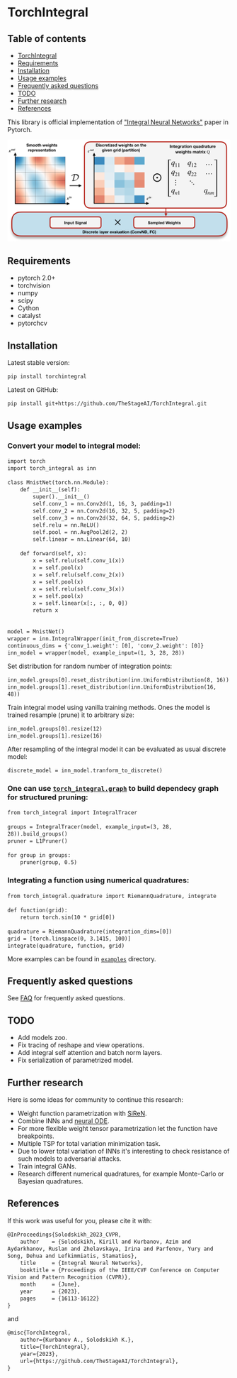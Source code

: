 # TorchIntegral

## Table of contents
- [TorchIntegral](#torchintegral)
- [Requirements](#requirements)
- [Installation](#installation)
- [Usage examples](#usage-examples)
- [Frequently asked questions](#frequently-asked-questions)
- [TODO](#todo)
- [Further research](#further-research)
- [References](#references)

This library is official implementation of ["Integral Neural Networks"][paper_link] paper in Pytorch.

![Tux, the Linux mascot](Pipeline.png)

## Requirements
- pytorch 2.0+
- torchvision
- numpy
- scipy
- Cython
- catalyst
- pytorchcv

## Installation

Latest stable version:
```
pip install torchintegral
```
Latest on GitHub:
```
pip install git+https://github.com/TheStageAI/TorchIntegral.git
```

## Usage examples
### Convert your model to integral model:
```
import torch
import torch_integral as inn

class MnistNet(torch.nn.Module):
    def __init__(self):
        super().__init__()
        self.conv_1 = nn.Conv2d(1, 16, 3, padding=1)
        self.conv_2 = nn.Conv2d(16, 32, 5, padding=2)
        self.conv_3 = nn.Conv2d(32, 64, 5, padding=2)
        self.relu = nn.ReLU()
        self.pool = nn.AvgPool2d(2, 2)
        self.linear = nn.Linear(64, 10)

    def forward(self, x):
        x = self.relu(self.conv_1(x))
        x = self.pool(x)
        x = self.relu(self.conv_2(x))
        x = self.pool(x)
        x = self.relu(self.conv_3(x))
        x = self.pool(x)
        x = self.linear(x[:, :, 0, 0])
        return x


model = MnistNet()
wrapper = inn.IntegralWrapper(init_from_discrete=True)
continuous_dims = {'conv_1.weight': [0], 'conv_2.weight': [0]}
inn_model = wrapper(model, example_input=(1, 3, 28, 28))
```
Set distribution for random number of integration points:
```
inn_model.groups[0].reset_distribution(inn.UniformDistribution(8, 16))
inn_model.groups[1].reset_distribution(inn.UniformDistribution(16, 48))
```
Train integral model using vanilla training methods. 
Ones the model is trained resample (prune) it to arbitrary size:
```
inn_model.groups[0].resize(12)
inn_model.groups[1].resize(16)
```
After resampling of the integral model it can be evaluated as usual discrete model:
```
discrete_model = inn_model.tranform_to_discrete()
```

### One can use [`torch_integral.graph`](./torch_integral/graph/) to build dependecy graph for structured pruning:
```
from torch_integral import IntegralTracer

groups = IntegralTracer(model, example_input=(3, 28, 28)).build_groups()
pruner = L1Pruner()

for group in groups:
    pruner(group, 0.5)
```

### Integrating a function using numerical quadratures:
```
from torch_integral.quadrature import RiemannQuadrature, integrate

def function(grid):
    return torch.sin(10 * grid[0])

quadrature = RiemannQuadrature(integration_dims=[0])
grid = [torch.linspace(0, 3.1415, 100)]
integrate(quadrature, function, grid)
```

More examples can be found in [`examples`](./examples) directory.

## Frequently asked questions
See [FAQ](FAQ.md) for frequently asked questions.

## TODO
- Add models zoo.
- Fix tracing of reshape and view operations.
- Add integral self attention and batch norm layers.
- Fix serialization of parametrized model.

## Further research
Here is some ideas for community to continue this research:
- Weight function parametrization with [SiReN](https://arxiv.org/pdf/2006.09661.pdf).
- Combine INNs and [neural ODE](https://arxiv.org/pdf/1806.07366.pdf).
- For more flexible weight tensor parametrization let the function have breakpoints.
- Multiple TSP for total variation minimization task.
- Due to lower total variation of INNs it's interesting to check resistance of such models to adversarial attacks.
- Train integral GANs.
- Research different numerical quadratures, for example Monte-Carlo or Bayesian quadratures.

## References
If this work was useful for you, please cite it with:
```
@InProceedings{Solodskikh_2023_CVPR,
    author    = {Solodskikh, Kirill and Kurbanov, Azim and Aydarkhanov, Ruslan and Zhelavskaya, Irina and Parfenov, Yury and Song, Dehua and Lefkimmiatis, Stamatios},
    title     = {Integral Neural Networks},
    booktitle = {Proceedings of the IEEE/CVF Conference on Computer Vision and Pattern Recognition (CVPR)},
    month     = {June},
    year      = {2023},
    pages     = {16113-16122}
}
```
and
```
@misc{TorchIntegral,
	author={Kurbanov A., Solodskikh K.},
	title={TorchIntegral},
	year={2023},
	url={https://github.com/TheStageAI/TorchIntegral},
}
```

[paper_link]: https://openaccess.thecvf.com/content/CVPR2023/papers/Solodskikh_Integral_Neural_Networks_CVPR_2023_paper.pdf